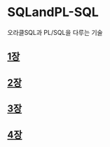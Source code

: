 # SQLandPL-SQL
 오라클SQL과 PL/SQL을 다루는 기술

## [1장](https://github.com/KangJeongTaek/SQLandPL-SQL/blob/main/MD/CH01.MD)

## [2장](https://github.com/KangJeongTaek/SQLandPL-SQL/blob/main/MD/CH02.MD)

## [3장](https://github.com/KangJeongTaek/SQLandPL-SQL/blob/main/MD/CH03.MD)

## [4장](https://github.com/KangJeongTaek/SQLandPL-SQL/blob/main/MD/CH04.MD)